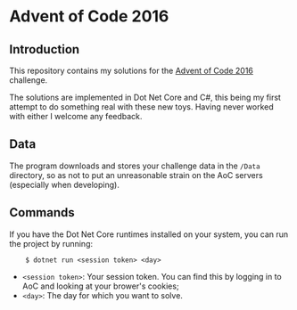 ﻿# Advent of Code 2016
## Introduction
This repository contains my solutions for the
[Advent of Code 2016](http://adventofcode.com/2016) challenge.

The solutions are implemented in Dot Net Core and C#, this being my
first attempt to do something real with these new toys. Having never
worked with either I welcome any feedback.

## Data
The program downloads and stores your challenge data in the `/Data`
directory, so as not to put an unreasonable strain on the AoC servers
(especially when developing).

## Commands
If you have the Dot Net Core runtimes installed on your system, you can
run the project by running:
```
    $ dotnet run <session token> <day>
```
* `<session token>`: Your session token. You can find this by logging
in to AoC and looking at your brower's cookies;
* `<day>`: The day for which you want to solve.